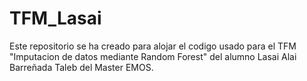 # TFM_Lasai
Este repositorio se ha creado para alojar el codigo usado para el TFM "Imputacion de datos mediante Random Forest" del alumno Lasai Alai Barreñada Taleb del Master EMOS. 
